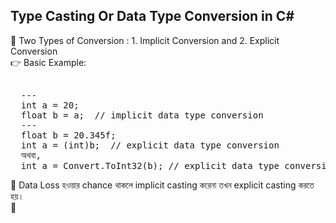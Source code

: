 ## Type Casting Or Data Type Conversion in C#

🔷 Two Types of Conversion : 1. Implicit Conversion and 2. Explicit Conversion  <br> 
👉 Basic Example: 
<pre> 
  ---
  int a = 20;
  float b = a;  // implicit data type conversion 
  ---
  float b = 20.345f;
  int a = (int)b;  // explicit data type conversion 
  অথবা, 
  int a = Convert.ToInt32(b); // explicit data type conversion  
</pre>


🔶 Data Loss হওয়ার chance থাকলে implicit casting করেনা তখন explicit casting করতে হয়।  <br> 
🔷 

